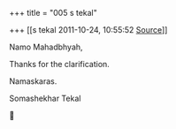 +++
title = "005 s tekal"

+++
[[s tekal	2011-10-24, 10:55:52 [Source](https://groups.google.com/g/bvparishat/c/NPRWV46eTqI)]]



Namo Mahadbhyah,

Thanks for the clarification.

Namaskaras.

Somashekhar Tekal



